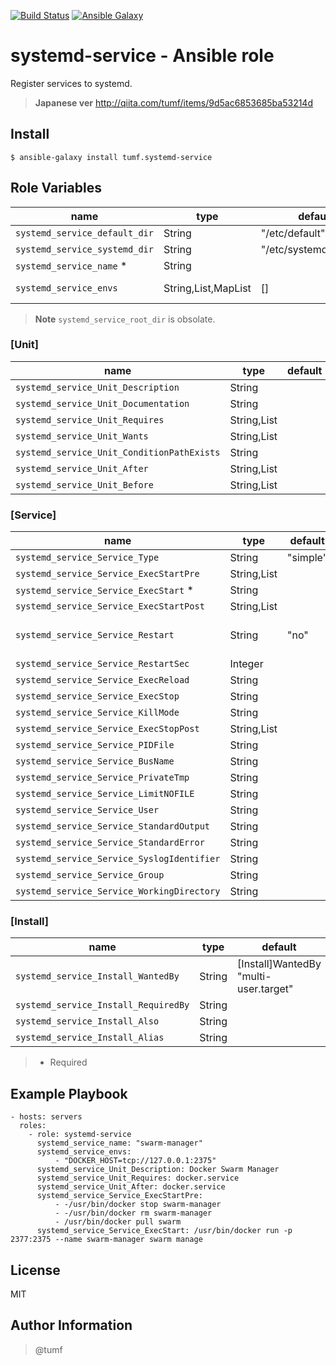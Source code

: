 [![Build Status](https://travis-ci.org/tumf/ansible-role-systemd-service.svg)](https://travis-ci.org/tumf/ansible-role-systemd-service)
[![Ansible Galaxy](http://img.shields.io/badge/ansible--galaxy-systemd--service-blue.svg)](https://galaxy.ansible.com/tumf/systemd-service/)

systemd-service - Ansible role
===============

Register services to systemd.

> **Japanese ver**
> http://qiita.com/tumf/items/9d5ac6853685ba53214d


Install
-------

    $ ansible-galaxy install tumf.systemd-service


Role Variables
--------------

|name                |type    |default|description
|--------------------|--------|-------|-------------
|`systemd_service_default_dir`|String|"/etc/default"|envs file path
|`systemd_service_systemd_dir`|String|"/etc/systemd/system"|systemd path
|`systemd_service_name` * |String||service name
|`systemd_service_envs`|String,List,MapList|[]|envs (/etc/default/:name)

> **Note**
> `systemd_service_root_dir` is obsolate.


### [Unit]


|name                |type    |default|description
|--------------------|--------|-------|-------------
|`systemd_service_Unit_Description`|String||[Unit]Description
|`systemd_service_Unit_Documentation`|String||[Unit]Documentation
|`systemd_service_Unit_Requires`|String,List||[Unit]Requires
|`systemd_service_Unit_Wants`|String,List||[Unit]Wants
|`systemd_service_Unit_ConditionPathExists`|String||[Unit]ConditionPathExists
|`systemd_service_Unit_After`|String,List||[Unit]After
|`systemd_service_Unit_Before`|String,List||[Unit]Before


### [Service]


|name                |type    |default|description
|--------------------|--------|-------|-------------
|`systemd_service_Service_Type`|String|"simple"|[Service]Type
|`systemd_service_Service_ExecStartPre`|String,List||[Service]ExecStartPre
|`systemd_service_Service_ExecStart` * |String||[Service]ExecStart
|`systemd_service_Service_ExecStartPost`|String,List||[Service]ExecStartPost
|`systemd_service_Service_Restart`|String|"no"| [Service]Restart "no" or "always" or "on-success" or "on-failure"
|`systemd_service_Service_RestartSec`|Integer|| [Service]RestartSec
|`systemd_service_Service_ExecReload`|String|| [Service]ExecReload
|`systemd_service_Service_ExecStop`|String|| [Service]ExecStop
|`systemd_service_Service_KillMode`|String|| [Service]KillMode
|`systemd_service_Service_ExecStopPost`|String,List|| [Service]ExecStopPost
|`systemd_service_Service_PIDFile`|String|| [Service]PIDFile
|`systemd_service_Service_BusName`|String|| [Service]BusName
|`systemd_service_Service_PrivateTmp`|String|| [Service]PrivateTmp
|`systemd_service_Service_LimitNOFILE`|String|| [Service]LimitNOFILE
|`systemd_service_Service_User`|String|| [Service]User
|`systemd_service_Service_StandardOutput`|String|| [Service]StandardOutput
|`systemd_service_Service_StandardError`|String|| [Service]StandardError
|`systemd_service_Service_SyslogIdentifier`|String|| [Service]SyslogIdentifier
|`systemd_service_Service_Group`|String|| [Service]Group
|`systemd_service_Service_WorkingDirectory`|String|| [Service]WorkingDirectory



### [Install]

|name                |type    |default|description
|--------------------|--------|-------|-------------
|`systemd_service_Install_WantedBy`|String|[Install]WantedBy "multi-user.target"|[Install]WantedBy
|`systemd_service_Install_RequiredBy`|String||[Install]RequiredBy
|`systemd_service_Install_Also`|String||[Install]Also
|`systemd_service_Install_Alias`|String||[Install]Alias


> * Required

Example Playbook
----------------

    - hosts: servers
      roles:
        - role: systemd-service
          systemd_service_name: "swarm-manager"
          systemd_service_envs:
              - "DOCKER_HOST=tcp://127.0.0.1:2375"
          systemd_service_Unit_Description: Docker Swarm Manager
          systemd_service_Unit_Requires: docker.service
          systemd_service_Unit_After: docker.service
          systemd_service_Service_ExecStartPre:
              - -/usr/bin/docker stop swarm-manager
              - -/usr/bin/docker rm swarm-manager
              - /usr/bin/docker pull swarm
          systemd_service_Service_ExecStart: /usr/bin/docker run -p 2377:2375 --name swarm-manager swarm manage

License
-------

MIT

Author Information
------------------

> @tumf
